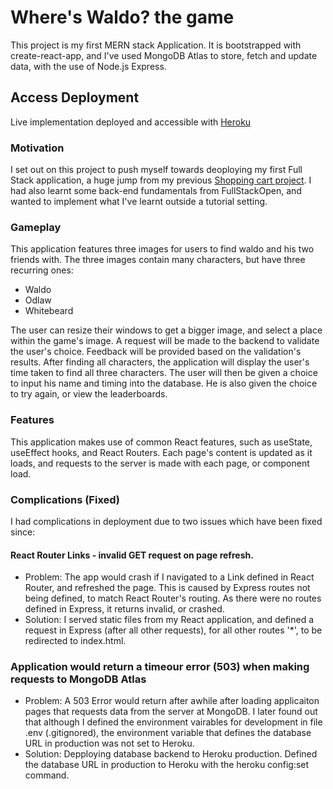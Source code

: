 # Where's Waldo? the game

This project is my first MERN stack Application. It is bootstrapped with create-react-app, and I've used MongoDB Atlas to store, fetch and update data, with the use of Node.js Express.

## Access Deployment
Live implementation deployed and accessible with [Heroku](https://wheres-waldo-samuelisch.herokuapp.com/)

### Motivation
I set out on this project to push myself towards deoploying my first Full Stack application, a huge jump from my previous [Shopping cart project](https://github.com/Samuelisch/shopping-cart). I had also learnt some back-end fundamentals from FullStackOpen, and wanted to implement what I've learnt outside a tutorial setting.

### Gameplay
This application features three images for users to find waldo and his two friends with. The three images contain many characters, but have three recurring ones: 
* Waldo
* Odlaw
* Whitebeard

The user can resize their windows to get a bigger image, and select a place within the game's image. A request will be made to the backend to validate the user's choice. Feedback will be provided based on the validation's results.
After finding all characters, the application will display the user's time taken to find all three characters. The user will then be given a choice to input his name and timing into the database. He is also given the choice to try again, or view the leaderboards.

### Features
This application makes use of common React features, such as useState, useEffect hooks, and React Routers. Each page's content is updated as it loads, and requests to the server is made with each page, or component load. 

### Complications (Fixed)
I had complications in deployment due to two issues which have been fixed since:
#### React Router Links - invalid GET request on page refresh.
* Problem: The app would crash if I navigated to a Link defined in React Router, and refreshed the page. This is caused by Express routes not being defined, to match React Router's routing. As there were no routes defined in Express, it returns invalid, or crashed.
* Solution: I served static files from my React application, and defined a request in Express (after all other requests), for all other routes '*', to be redirected to index.html.

### Application would return a timeour error (503) when making requests to MongoDB Atlas
* Problem: A 503 Error would return after awhile after loading applicaiton pages that requests data from the server at MongoDB. I later found out that although I defined the environment vairables for development in file .env (.gitignored), the environment variable that defines the database URL in production was not set to Heroku.
* Solution: Depploying database backend to Heroku production. Defined the database URL in production to Heroku with the heroku config:set command.
